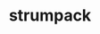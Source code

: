 ---
title: "strumpack"
layout: cache
categories: [package, v0.18]
meta: {"versions": ["6.3.1"], "compilers": ["gcc@=7.5.0"], "oss": ["ubuntu18.04"], "platforms": ["linux"], "targets": ["x86_64"], "stacks": ["e4s"], "num_specs": 4, "num_specs_by_stack": {"e4s": 4}}
spec_details: [{"hash": "ybolnrprh2h273mtw4gtfrmvxz4aucju", "compiler": "gcc@=7.5.0", "versions": ["6.3.1"], "os": "ubuntu18.04", "platform": "linux", "target": "x86_64", "variants": ["build_type=RelWithDebInfo", "+butterflypack", "+c_interface", "~count_flops", "+cuda", "cuda_arch=70", "~ipo", "+mpi", "+openmp", "+parmetis", "~rocm", "~scotch", "+shared", "~slate", "~task_timers", "+zfp"], "stacks": ["e4s"], "size": "-", "tarball": "https://binaries.spack.io/releases/v0.18/build_cache/linux-ubuntu18.04-x86_64/gcc-7.5.0/strumpack-6.3.1/linux-ubuntu18.04-x86_64-gcc-7.5.0-strumpack-6.3.1-ybolnrprh2h273mtw4gtfrmvxz4aucju.spack"}, {"hash": "uljvwrjsvvah22kxbvmanx3lqzvg7ncd", "compiler": "gcc@=7.5.0", "versions": ["6.3.1"], "os": "ubuntu18.04", "platform": "linux", "target": "x86_64", "variants": ["build_type=RelWithDebInfo", "+butterflypack", "+c_interface", "~count_flops", "~cuda", "~ipo", "+mpi", "+openmp", "+parmetis", "~rocm", "~scotch", "+shared", "~slate", "~task_timers", "+zfp"], "stacks": ["e4s"], "size": "-", "tarball": "https://binaries.spack.io/releases/v0.18/build_cache/linux-ubuntu18.04-x86_64/gcc-7.5.0/strumpack-6.3.1/linux-ubuntu18.04-x86_64-gcc-7.5.0-strumpack-6.3.1-uljvwrjsvvah22kxbvmanx3lqzvg7ncd.spack"}, {"hash": "5kkcytokfln5depmsl3aog7q4asjh52p", "compiler": "gcc@=7.5.0", "versions": ["6.3.1"], "os": "ubuntu18.04", "platform": "linux", "target": "x86_64", "variants": ["build_type=RelWithDebInfo", "+butterflypack", "+c_interface", "~count_flops", "~cuda", "~ipo", "+mpi", "+openmp", "+parmetis", "~rocm", "~scotch", "+shared", "~slate", "~task_timers", "+zfp"], "stacks": ["e4s"], "size": "-", "tarball": "https://binaries.spack.io/releases/v0.18/build_cache/linux-ubuntu18.04-x86_64/gcc-7.5.0/strumpack-6.3.1/linux-ubuntu18.04-x86_64-gcc-7.5.0-strumpack-6.3.1-5kkcytokfln5depmsl3aog7q4asjh52p.spack"}, {"hash": "vb337vamj3djpbtmu4c2ejybb7mbfcwi", "compiler": "gcc@=7.5.0", "versions": ["6.3.1"], "os": "ubuntu18.04", "platform": "linux", "target": "x86_64", "variants": ["build_type=RelWithDebInfo", "+butterflypack", "+c_interface", "~count_flops", "+cuda", "cuda_arch=70", "~ipo", "+mpi", "+openmp", "+parmetis", "~rocm", "~scotch", "+shared", "~slate", "~task_timers", "+zfp"], "stacks": ["e4s"], "size": "-", "tarball": "https://binaries.spack.io/releases/v0.18/build_cache/linux-ubuntu18.04-x86_64/gcc-7.5.0/strumpack-6.3.1/linux-ubuntu18.04-x86_64-gcc-7.5.0-strumpack-6.3.1-vb337vamj3djpbtmu4c2ejybb7mbfcwi.spack"}]
---